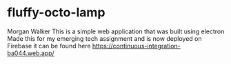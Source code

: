 # fluffy-octo-lamp
Morgan Walker
This is a simple web application that was built using electron
Made this for my emerging tech assignment and is now deployed on Firebase it can be found here
https://continuous-integration-ba044.web.app/
